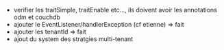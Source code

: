* verifier les traitSimple, traitEnable etc..., ils doivent avoir les annotations odm et couchdb
* ajouter le EventListener/handlerException (cf etienne)  => fait
* ajouter les tenantId => fait
* ajout du system des stratgies multi-tenant
